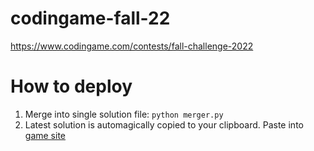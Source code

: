 # codingame-fall-22
https://www.codingame.com/contests/fall-challenge-2022

# How to deploy
1. Merge into single solution file: `python merger.py`
2. Latest solution is automagically copied to your clipboard. Paste into [game site](https://www.codingame.com/ide/challenge/fall-challenge-2022)
